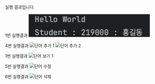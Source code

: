 실행 결과입니다.

1번 실행결과
<img
src="https://github.com/saniolsida/PP1_Project/blob/master/screenshots/%E1%84%89%E1%85%B3%E1%84%8F%E1%85%B3%E1%84%85%E1%85%B5%E1%86%AB%E1%84%89%E1%85%A3%E1%86%BA%202023-09-01%20%E1%84%8B%E1%85%A9%E1%84%92%E1%85%AE%205.04.01.png?raw=true" width="400">

4번 실행결과
![단어 추가 1](https://github.com/saniolsida/PP1_Project/assets/129493155/84b1f78b-7bb1-408f-85fd-1d57f7cf2093)
![단어 추가 2](https://github.com/saniolsida/PP1_Project/assets/129493155/23a8dcbd-a808-440e-84cc-d04b0ba74b67)

1번 실행결과
![단어 보기 1](https://github.com/saniolsida/PP1_Project/assets/129493155/17597d42-3fef-47c5-a7be-e0336ef2ee08)

5번 실행결과
![단어 수정](https://github.com/saniolsida/PP1_Project/assets/129493155/bfc87bc4-da05-47d3-96ea-ed03cf983083)

6번 실행결과
![단어 삭제](https://github.com/saniolsida/PP1_Project/assets/129493155/ae256aee-f949-445d-bae2-148cc301c6c5)
